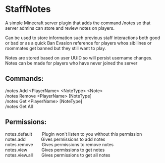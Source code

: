 # StaffNotes

A simple Minecraft server plugin that adds the command /notes so that server admins can store and review notes on players. 

Can be used to store information such previous staff interactions both good or bad or as a quick Ban Evasion reference for players whos sibilines or roommates get banned but they still want to play. 

Notes are stored based on user UUID so will persist username changes. 
Notes can be made for players who have never joined the server

## Commands:
/notes Add \<PlayerName\> \<NoteType\> \<Note\>  
/notes Remove \<PlayerName\> [NoteType]  
/notes Get \<PlayerName\> [NoteType]  
/notes Get All  

## Permissions:
notes.default&emsp;&emsp;&nbsp;Plugin won't listen to you without this permission  
notes.add&emsp;&emsp;&emsp;&nbsp;&nbsp;Gives permissions to add notes  
notes.remove&emsp;&emsp;Gives permissions to remove notes  
notes.view&emsp;&emsp;&emsp;&nbsp;Gives permissions to get notes  
notes.view.all&emsp;&emsp;Gives permissions to get all notes 
